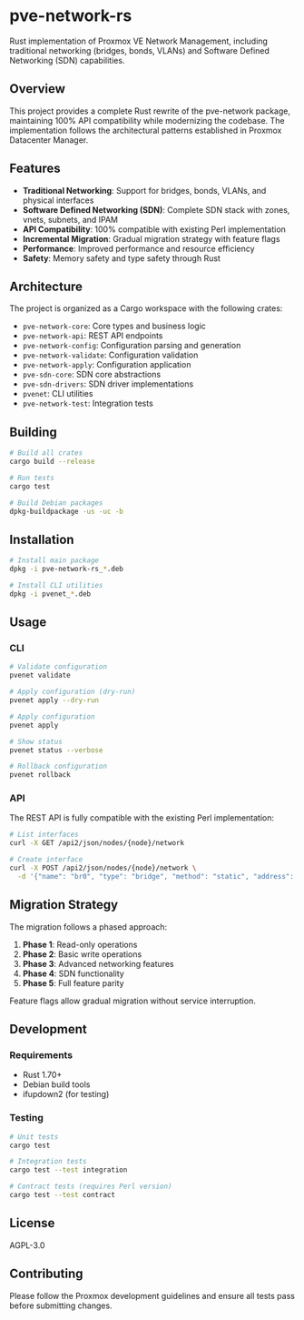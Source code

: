 # pve-network-rs

Rust implementation of Proxmox VE Network Management, including traditional networking (bridges, bonds, VLANs) and Software Defined Networking (SDN) capabilities.

## Overview

This project provides a complete Rust rewrite of the pve-network package, maintaining 100% API compatibility while modernizing the codebase. The implementation follows the architectural patterns established in Proxmox Datacenter Manager.

## Features

- **Traditional Networking**: Support for bridges, bonds, VLANs, and physical interfaces
- **Software Defined Networking (SDN)**: Complete SDN stack with zones, vnets, subnets, and IPAM
- **API Compatibility**: 100% compatible with existing Perl implementation
- **Incremental Migration**: Gradual migration strategy with feature flags
- **Performance**: Improved performance and resource efficiency
- **Safety**: Memory safety and type safety through Rust

## Architecture

The project is organized as a Cargo workspace with the following crates:

- `pve-network-core`: Core types and business logic
- `pve-network-api`: REST API endpoints
- `pve-network-config`: Configuration parsing and generation
- `pve-network-validate`: Configuration validation
- `pve-network-apply`: Configuration application
- `pve-sdn-core`: SDN core abstractions
- `pve-sdn-drivers`: SDN driver implementations
- `pvenet`: CLI utilities
- `pve-network-test`: Integration tests

## Building

```bash
# Build all crates
cargo build --release

# Run tests
cargo test

# Build Debian packages
dpkg-buildpackage -us -uc -b
```

## Installation

```bash
# Install main package
dpkg -i pve-network-rs_*.deb

# Install CLI utilities
dpkg -i pvenet_*.deb
```

## Usage

### CLI

```bash
# Validate configuration
pvenet validate

# Apply configuration (dry-run)
pvenet apply --dry-run

# Apply configuration
pvenet apply

# Show status
pvenet status --verbose

# Rollback configuration
pvenet rollback
```

### API

The REST API is fully compatible with the existing Perl implementation:

```bash
# List interfaces
curl -X GET /api2/json/nodes/{node}/network

# Create interface
curl -X POST /api2/json/nodes/{node}/network \
  -d '{"name": "br0", "type": "bridge", "method": "static", "address": "192.168.1.1/24"}'
```

## Migration Strategy

The migration follows a phased approach:

1. **Phase 1**: Read-only operations
2. **Phase 2**: Basic write operations
3. **Phase 3**: Advanced networking features
4. **Phase 4**: SDN functionality
5. **Phase 5**: Full feature parity

Feature flags allow gradual migration without service interruption.

## Development

### Requirements

- Rust 1.70+
- Debian build tools
- ifupdown2 (for testing)

### Testing

```bash
# Unit tests
cargo test

# Integration tests
cargo test --test integration

# Contract tests (requires Perl version)
cargo test --test contract
```

## License

AGPL-3.0

## Contributing

Please follow the Proxmox development guidelines and ensure all tests pass before submitting changes.